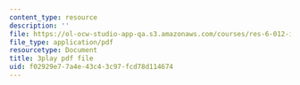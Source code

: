 ```yaml
---
content_type: resource
description: ''
file: https://ol-ocw-studio-app-qa.s3.amazonaws.com/courses/res-6-012-introduction-to-probability-spring-2018/f02929e77a4e43c43c97fcd78d114674_hsQnmrHbbms.pdf
file_type: application/pdf
resourcetype: Document
title: 3play pdf file
uid: f02929e7-7a4e-43c4-3c97-fcd78d114674
---
```

